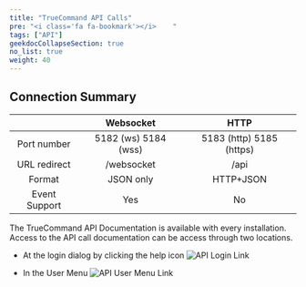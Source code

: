 ```yaml
---
title: "TrueCommand API Calls"
pre: "<i class='fa fa-bookmark'></i>	"
tags: ["API"]
geekdocCollapseSection: true
no_list: true
weight: 40
---
```


## Connection Summary
|  | Websocket | HTTP |
|:---:|:---:|:---:|
| Port number| 5182 (ws) 5184 (wss) | 5183 (http) 5185 (https) |
| URL redirect | /websocket | /api |
|Format | JSON only | HTTP+JSON |
|Event Support| Yes | No |

The TrueCommand API Documentation is available with every installation. Access to the API call documentation can be access through two locations.

+ At the login dialog by clicking the <mat-icon _ngcontent-c7="" class="docs-icon mat-icon material-icons mat-icon-no-color ng-star-inserted" mattooltipposition="above" role="img" aria-hidden="true" tv-internal-selenium-id="SELENIUM_link_docs" aria-describedby="cdk-describedby-message-1" cdk-describedby-host="" style="touch-action: none; user-select: none; -webkit-user-drag: none; -webkit-tap-highlight-color: rgba(0, 0, 0, 0);"> help </mat-icon> icon
![API Login Link](/images/TrueCommand/1.3/APILoginLink.png "API Login Link")

 
+ In the User Menu
![API User Menu Link](/images/TrueCommand/1.3/APIUserMenuLink.png "API User Menu Link")
